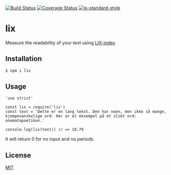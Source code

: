 [![Build Status](https://travis-ci.org/zrrrzzt/lix.svg?branch=master)](https://travis-ci.org/zrrrzzt/lix)
[![Coverage Status](https://coveralls.io/repos/zrrrzzt/lix/badge.svg?branch=master&service=github)](https://coveralls.io/github/zrrrzzt/lix?branch=master)
[![js-standard-style](https://img.shields.io/badge/code%20style-standard-brightgreen.svg?style=flat)](https://github.com/feross/standard)
# lix
Measure the readability of your text using [LIX-index](https://en.wikipedia.org/wiki/LIX)

## Installation
```sh
$ npm i lix
```

## Usage
```
'use strict'

const lix = require('lix')
const text = 'Dette er en lang tekst. Den har noen, men ikke så mange, kjempevanskelige ord. Her er et eksempel på et slikt ord: onomatopoetikon.'

console.log(lix(text)) // => 18.79
```

It will return 0 for no input and no periods.

## License
[MIT](LICENSE)